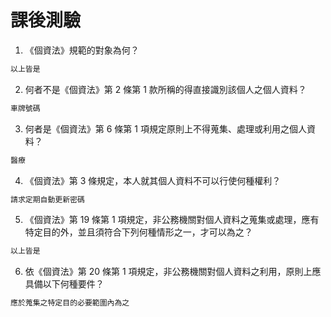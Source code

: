 # 課後測驗

1. 《個資法》規範的對象為何？
```bash
以上皆是
```

2. 何者不是《個資法》第 2 條第 1 款所稱的得直接識別該個人之個人資料？
```bash
車牌號碼
```

3. 何者是《個資法》第 6 條第 1 項規定原則上不得蒐集、處理或利用之個人資料？
```bash
醫療
```

4. 《個資法》第 3 條規定，本人就其個人資料不可以行使何種權利？
```bash
請求定期自動更新密碼
```

5. 《個資法》第 19 條第 1 項規定，非公務機關對個人資料之蒐集或處理，應有特定目的外，並且須符合下列何種情形之一，才可以為之？
```bash
以上皆是
```

6. 依《個資法》第 20 條第 1 項規定，非公務機關對個人資料之利用，原則上應具備以下何種要件？
```bash
應於蒐集之特定目的必要範圍內為之
```